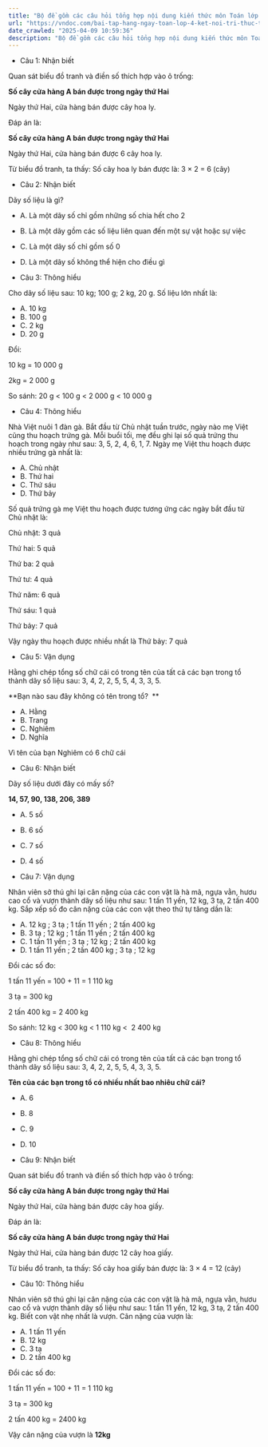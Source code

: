 ```yaml
---
title: "Bộ đề gồm các câu hỏi tổng hợp nội dung kiến thức môn Toán lớp 4 đã học ở Tuần 24 trong chương trình Toán lớp 4 Tập 2 Kết nối tri thức, giúp các em ôn tập và luyện giải các dạng bài tập Toán lớp 4. Mời các em cùng luyện tập."
url: "https://vndoc.com/bai-tap-hang-ngay-toan-lop-4-ket-noi-tri-thuc-tuan-24-thu-3-337289"
date_crawled: "2025-04-09 10:59:36"
description: "Bộ đề gồm các câu hỏi tổng hợp nội dung kiến thức môn Toán lớp 4 đã học ở Tuần 24 trong chương trình Toán lớp 4 Tập 2 Kết nối tri thức, giúp các em ôn tập và luyện giải các dạng bài tập Toán lớp 4. Mời các em cùng luyện tập."
---
```


* Câu 1:  Nhận biết

Quan sát biểu đồ tranh và điền số thích hợp vào ô trống:

**Số cây cửa hàng A bán được trong ngày thứ Hai**

Ngày thứ Hai, cửa hàng bán được  cây hoa ly.

Đáp án là:

**Số cây cửa hàng A bán được trong ngày thứ Hai**

Ngày thứ Hai, cửa hàng bán được 6 cây hoa ly.

Từ biểu đồ tranh, ta thấy: Số cây hoa ly bán được là: 3 × 2 = 6 (cây)

* Câu 2:  Nhận biết

Dãy số liệu là gì?

  * A. Là một dãy số chỉ gồm những số chia hết cho 2 
  * B. Là một dãy gồm các số liệu liên quan đến một sự vật hoặc sự việc 
  * C. Là một dãy số chỉ gồm số 0 
  * D. Là một dãy số không thể hiện cho điều gì 



* Câu 3:  Thông hiểu

Cho dãy số liệu sau: 10 kg; 100 g; 2 kg, 20 g. Số liệu lớn nhất là:

  * A. 10 kg 
  * B. 100 g 
  * C. 2 kg 
  * D. 20 g 



Đổi:

10 kg = 10 000 g

2kg = 2 000 g

So sánh: 20 g < 100 g < 2 000 g < 10 000 g

* Câu 4:  Thông hiểu

Nhà Việt nuôi 1 đàn gà. Bắt đầu từ Chủ nhật tuần trước, ngày nào mẹ Việt cũng thu hoạch trứng gà. Mỗi buổi tối, mẹ đều ghi lại số quả trứng thu hoạch trong ngày như sau: 3, 5, 2, 4, 6, 1, 7. Ngày mẹ Việt thu hoạch được nhiều trứng gà nhất là:

  * A. Chủ nhật 
  * B. Thứ hai 
  * C. Thứ sáu 
  * D. Thứ bảy 



Số quả trứng gà mẹ Việt thu hoạch được tương ứng các ngày bắt đầu từ Chủ nhật là:

Chủ nhật: 3 quả

Thứ hai: 5 quả

Thứ ba: 2 quả

Thứ tư: 4 quả

Thứ năm: 6 quả

Thứ sáu: 1 quả

Thứ bảy: 7 quả

Vậy ngày thu hoạch được nhiều nhất là Thứ bảy: 7 quả

* Câu 5:  Vận dụng

Hằng ghi chép tổng số chữ cái có trong tên của tất cả các bạn trong tổ thành dãy số liệu sau: 3, 4, 2, 2, 5, 5, 4, 3, 3, 5.

**Bạn nào sau đây không có tên trong tổ?  **

  * A. Hằng 
  * B. Trang 
  * C. Nghiêm 
  * D. Nghĩa 



Vì tên của bạn Nghiêm có 6 chữ cái

* Câu 6:  Nhận biết

Dãy số liệu dưới đây có mấy số?

**14, 57, 90, 138, 206, 389**

  * A. 5 số 
  * B. 6 số 
  * C. 7 số 
  * D. 4 số 



* Câu 7:  Vận dụng

Nhân viên sở thú ghi lại cân nặng của các con vật là hà mã, ngựa vằn, hươu cao cổ và vượn thành dãy số liệu như sau: 1 tấn 11 yến, 12 kg, 3 tạ, 2 tấn 400 kg. Sắp xếp số đo cân nặng của các con vật theo thứ tự tăng dần là:

  * A. 12 kg ; 3 tạ ; 1 tấn 11 yến ; 2 tấn 400 kg 
  * B. 3 tạ ; 12 kg ; 1 tấn 11 yến ; 2 tấn 400 kg 
  * C. 1 tấn 11 yến ; 3 tạ ; 12 kg ; 2 tấn 400 kg 
  * D. 1 tấn 11 yến ; 2 tấn 400 kg ; 3 tạ ; 12 kg 



Đổi các số đo:

1 tấn 11 yến = 100 + 11 = 1 110 kg

3 tạ = 300 kg

2 tấn 400 kg = 2 400 kg

So sánh: 12 kg < 300 kg < 1 110 kg <  2 400 kg

* Câu 8:  Thông hiểu

Hằng ghi chép tổng số chữ cái có trong tên của tất cả các bạn trong tổ thành dãy số liệu sau: 3, 4, 2, 2, 5, 5, 4, 3, 3, 5.

**Tên của các bạn trong tổ có nhiều nhất bao nhiêu chữ cái?**

  * A. 6 
  * B. 8 
  * C. 9 
  * D. 10 



* Câu 9:  Nhận biết

Quan sát biểu đồ tranh và điền số thích hợp vào ô trống:

**Số cây cửa hàng A bán được trong ngày thứ Hai**

Ngày thứ Hai, cửa hàng bán được  cây hoa giấy.

Đáp án là:

**Số cây cửa hàng A bán được trong ngày thứ Hai**

Ngày thứ Hai, cửa hàng bán được 12 cây hoa giấy.

Từ biểu đồ tranh, ta thấy: Số cây hoa giấy bán được là: 3 × 4 = 12 (cây)

* Câu 10:  Thông hiểu

Nhân viên sở thú ghi lại cân nặng của các con vật là hà mã, ngựa vằn, hươu cao cổ và vượn thành dãy số liệu như sau: 1 tấn 11 yến, 12 kg, 3 tạ, 2 tấn 400 kg. Biết con vật nhẹ nhất là vượn. Cân nặng của vượn là:

  * A. 1 tấn 11 yến 
  * B. 12 kg 
  * C. 3 tạ 
  * D. 2 tấn 400 kg 



Đổi các số đo:

1 tấn 11 yến = 100 + 11 = 1 110 kg

3 tạ = 300 kg

2 tấn 400 kg = 2400 kg

Vậy cân nặng của vượn là **12kg**
